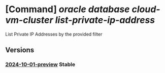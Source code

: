 # [Command] _oracle database cloud-vm-cluster list-private-ip-address_

List Private IP Addresses by the provided filter

## Versions

### [2024-10-01-preview](/Resources/mgmt-plane/L3N1YnNjcmlwdGlvbnMve30vcmVzb3VyY2Vncm91cHMve30vcHJvdmlkZXJzL29yYWNsZS5kYXRhYmFzZS9jbG91ZHZtY2x1c3RlcnMve30vbGlzdHByaXZhdGVpcGFkZHJlc3Nlcw==/2024-10-01-preview.xml) **Stable**

<!-- mgmt-plane /subscriptions/{}/resourcegroups/{}/providers/oracle.database/cloudvmclusters/{}/listprivateipaddresses 2024-10-01-preview -->
